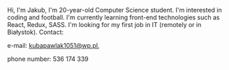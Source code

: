 Hi, I'm Jakub, I'm 20-year-old Computer Science student. I'm interested in coding and football. I'm currently learning front-end technologies such as React, Redux, SASS. I'm looking for my first job in IT (remotely or in Białystok).
Contact:

e-mail: kubapawlak1051@wp.pl,

phone number: 536 174 339
